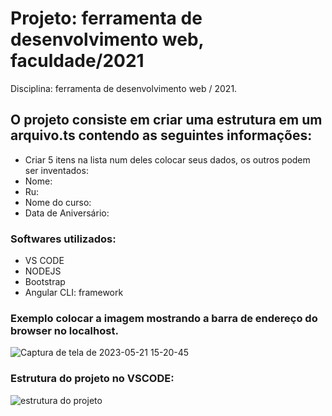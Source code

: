 # Projeto: ferramenta de desenvolvimento web, faculdade/2021
Disciplina: ferramenta de desenvolvimento web / 2021.
 
## O projeto consiste em criar uma estrutura em um arquivo.ts contendo as seguintes informações:
- Criar 5 itens na lista num deles colocar seus dados, os outros podem ser inventados: 
- Nome:
- Ru:
- Nome do curso:
- Data de Aniversário:

### Softwares utilizados:
- VS CODE
- NODEJS
- Bootstrap
- Angular CLI: framework

### Exemplo colocar a imagem mostrando a barra de endereço do browser no localhost.
![Captura de tela de 2023-05-21 15-20-45](https://github.com/MiguelSilva07/trabalho-ferramenta-desenvolvimento-web/assets/132858476/3162cd3d-1d08-4102-86cf-5418e4ad385f)
### Estrutura do projeto no VSCODE:
![estrutura do projeto](https://github.com/MiguelSilva07/trabalho-ferramenta-desenvolvimento-web/assets/132858476/517bff58-08f9-4a09-8b95-8921f0a9fc6c)
